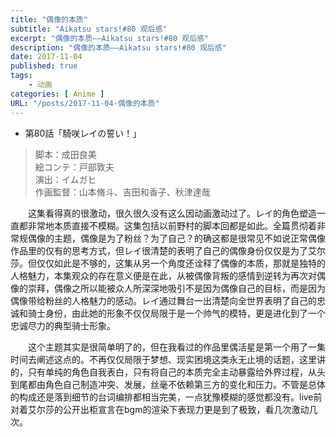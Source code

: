 ```yaml
---
title: "偶像的本质"
subtitle: "Aikatsu stars!#80 观后感"
excerpt: "偶像的本质——Aikatsu stars!#80 观后感"
description: "偶像的本质——Aikatsu stars!#80 观后感"
date: 2017-11-04
published: true 
tags:
    - 动画
categories: [ Anime ]
URL: "/posts/2017-11-04-偶像的本质"
---
```


* 第80話「騎咲レイの誓い！」

> 脚本：成田良美  
絵コンテ：戸部敦夫  
演出：イムガヒ  
作画監督：山本脩斗、吉田和香子、秋津達哉  


<!-- more -->


　　这集看得真的很激动，很久很久没有这么因动画激动过了。レイ的角色塑造一直都非常地本质直接不模糊。这集包括以前野村的脚本回都是如此。全篇贯彻着非常规偶像的主题，偶像是为了粉丝？为了自己？的确这都是很常见不如说正常偶像作品里的仅有的思考方式，但レイ很清楚的表明了自己的偶像身份仅仅是为了艾尔莎。但仅仅如此是不够的，这集从另一个角度还诠释了偶像的本质，那就是独特的人格魅力，本集观众的存在意义便是在此，从被偶像背叛的感情到逆转为再次对偶像的崇拜，偶像之所以能被众人所深深地吸引不是因为偶像自己的目标，而是因为偶像带给粉丝的人格魅力的感动。レイ通过舞台一出清楚向全世界表明了自己的忠诚和骑士身份，由此她的形象不仅仅局限于是一个帅气的模特，更是进化到了一个忠诚尽力的典型骑士形象。

　　这个主题其实是很简单明了的，但在我看过的作品里偶活星是第一个用了一集时间去阐述这点的。不再仅仅局限于梦想、现实困境这类永无止境的话题，这里讲的，只有单纯的角色自我表白，只有将自己的本质完全主动暴露给外界过程，从头到尾都由角色自己制造冲突、发展，丝毫不依赖第三方的变化和压力。不管是总体的构成还是落到细节的台词编排都相当完美，一点犹豫模糊的感觉都没有。live前对着艾尔莎的公开出柜宣言在bgm的渲染下表现力更是到了极致，看几次激动几次。
